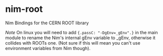 # nim-root

Nim Bindings for the CERN ROOT library

*Note* On linux you will need to add `{.passC: "-DgEnv=_gEnv".}` in
the main module to rename the Nim's internal gEnv variable to _gEnv,
otherwise it collides with ROOTs one. (Not sure if this will mean you
can't use environment variables from Nim though).
